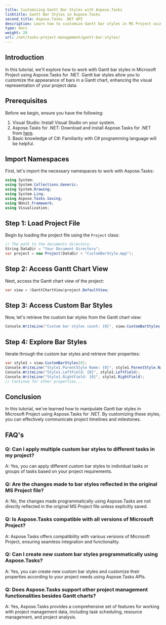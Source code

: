 ```yaml
---
title: Customizing Gantt Bar Styles with Aspose.Tasks
linktitle: Gantt Bar Styles in Aspose.Tasks
second_title: Aspose.Tasks .NET API
description: Learn how to customize Gantt bar styles in MS Project using Aspose.Tasks for .NET. Enhance project visualization effortlessly.
type: docs
weight: 20
url: /net/tasks-project-management/gantt-bar-styles/
---
```

## Introduction
In this tutorial, we'll explore how to work with Gantt bar styles in Microsoft Project using Aspose.Tasks for .NET. Gantt bar styles allow you to customize the appearance of bars in a Gantt chart, enhancing the visual representation of your project data.
## Prerequisites
Before we begin, ensure you have the following:
1. Visual Studio: Install Visual Studio on your system.
2. Aspose.Tasks for .NET: Download and install Aspose.Tasks for .NET from [here](https://releases.aspose.com/tasks/net/).
3. Basic knowledge of C#: Familiarity with C# programming language will be helpful.

## Import Namespaces
First, let's import the necessary namespaces to work with Aspose.Tasks:
```csharp
using System;
using System.Collections.Generic;
using System.Drawing;
using System.Linq;
using Aspose.Tasks.Saving;
using NUnit.Framework;
using Visualization;
```
## Step 1: Load Project File
Begin by loading the project file using the `Project` class:
```csharp
// The path to the documents directory.
String DataDir = "Your Document Directory";
var project = new Project(DataDir + "CustomBarStyle.mpp");
```
## Step 2: Access Gantt Chart View
Next, access the Gantt chart view of the project:
```csharp
var view = (GanttChartView)project.DefaultView;
```
## Step 3: Access Custom Bar Styles
Now, let's retrieve the custom bar styles from the Gantt chart view:
```csharp
Console.WriteLine("Custom bar styles count: {0}", view.CustomBarStyles.Count);
```
## Step 4: Explore Bar Styles
Iterate through the custom bar styles and retrieve their properties:
```csharp
var style1 = view.CustomBarStyles[0];
Console.WriteLine("Style1.ParentStyle Name: {0}", style1.ParentStyle.Name);
Console.WriteLine("Style1.LeftField: {0}", style1.LeftField);
Console.WriteLine("Style1.RightField: {0}", style1.RightField);
// Continue for other properties...
```

## Conclusion
In this tutorial, we've learned how to manipulate Gantt bar styles in Microsoft Project using Aspose.Tasks for .NET. By customizing these styles, you can effectively communicate project timelines and milestones.

## FAQ's
### Q: Can I apply multiple custom bar styles to different tasks in my project?
A: Yes, you can apply different custom bar styles to individual tasks or groups of tasks based on your project requirements.
### Q: Are the changes made to bar styles reflected in the original MS Project file?
A: No, the changes made programmatically using Aspose.Tasks are not directly reflected in the original MS Project file unless explicitly saved.
### Q: Is Aspose.Tasks compatible with all versions of Microsoft Project?
A: Aspose.Tasks offers compatibility with various versions of Microsoft Project, ensuring seamless integration and functionality.
### Q: Can I create new custom bar styles programmatically using Aspose.Tasks?
A: Yes, you can create new custom bar styles and customize their properties according to your project needs using Aspose.Tasks APIs.
### Q: Does Aspose.Tasks support other project management functionalities besides Gantt charts?
A: Yes, Aspose.Tasks provides a comprehensive set of features for working with project management data, including task scheduling, resource management, and project analysis.
